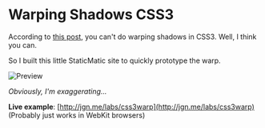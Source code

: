 # Warping Shadows CSS3

According to [this post](http://buildinternet.com/2010/06/warping-drop-shadows-to-give-depth/), you can't do warping shadows in CSS3. Well, I think you can.

So I built this little StaticMatic site to quickly prototype the warp.

![Preview](http://jgn.me/labs/css3warp/images/preview.png)

*Obviously, I'm exaggerating...*

**Live example**: [http://jgn.me/labs/css3warp](http://jgn.me/labs/css3warp) (Probably just works in WebKit browsers)